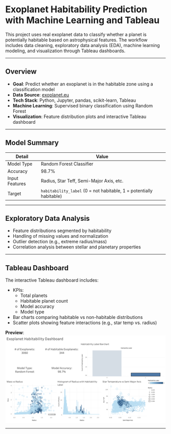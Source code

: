 #  Exoplanet Habitability Prediction with Machine Learning and Tableau

This project uses real exoplanet data to classify whether a planet is potentially habitable based on astrophysical features. The workflow includes data cleaning, exploratory data analysis (EDA), machine learning modeling, and visualization through Tableau dashboards.

---

##  Overview

- **Goal**: Predict whether an exoplanet is in the habitable zone using a classification model
- **Data Source**: [exoplanet.eu](https://exoplanet.eu/)
- **Tech Stack**: Python, Jupyter, pandas, scikit-learn, Tableau
- **Machine Learning**: Supervised binary classification using Random Forest
- **Visualization**: Feature distribution plots and interactive Tableau dashboard

---

##  Model Summary

| Detail              | Value               |
|---------------------|---------------------|
| Model Type          | Random Forest Classifier |
| Accuracy            | 98.7%               |
| Input Features      | Radius, Star Teff, Semi-Major Axis, etc. |
| Target              | `habitability_label` (0 = not habitable, 1 = potentially habitable) |

---


##  Exploratory Data Analysis

- Feature distributions segmented by habitability
- Handling of missing values and normalization
- Outlier detection (e.g., extreme radius/mass)
- Correlation analysis between stellar and planetary properties

---

##  Tableau Dashboard


The interactive Tableau dashboard includes:
- KPIs:
  - Total planets
  - Habitable planet count
  - Model accuracy
  - Model type
- Bar charts comparing habitable vs non-habitable distributions
- Scatter plots showing feature interactions (e.g., star temp vs. radius)

 **Preview**:  
![Dashboard Screenshot](Dashboard.png)

---


